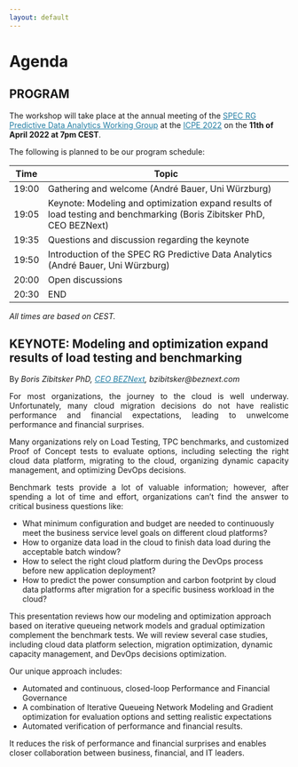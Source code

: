 ```yaml
---
layout: default
---
```

<h1><b>Agenda</b></h1>

<!--<img src="https://cdn.pixabay.com/photo/2017/03/08/14/20/flat-2126885_1280.png" alt="drawing" width="60" ALIGN="left" style="margin-right: 20px; margin-bottom: 20px"/> 

<b>TO BE ANNOUNCED</b><br>For more information, please contact us at: <i style="color: #2db04b"> panda22@easychair.org </i>-->

<h2><b>PROGRAM</b></h2>

The workshop will take place at the annual meeting of the <a href="https://research.spec.org/working-groups/rg-predictive-data-analytics/" style="color:#227da3">SPEC RG Predictive Data Analytics Working Group</a> at the <a href="https://icpe2022.spec.org/" style="color:#227da3">ICPE 2022</a> on the **11th of April 2022 at 7pm CEST**. 
<p>The following is planned to be our program schedule:</p>

| Time  | Topic                                                                                                                 |
|-------|-----------------------------------------------------------------------------------------------------------------------|
| 19:00 | Gathering and welcome (André Bauer, Uni Würzburg)                                                                       |
| 19:05 | Keynote: Modeling and optimization expand results of load testing and benchmarking (Boris Zibitsker PhD, CEO BEZNext) |
| 19:35 | Questions and discussion regarding the keynote                                                                        |
| 19:50 | Introduction of the SPEC RG Predictive Data Analytics (André Bauer, Uni Würzburg)                                     |
| 20:00 | Open discussions                                                                                                      |
| 20:30 | END                                                                                                                   |

<i>All times are based on CEST.</i>


<h2><b>KEYNOTE: Modeling and optimization expand results of load testing and benchmarking</b></h2>
By <i>Boris Zibitsker PhD, <a href="https://www.beznext.com/company/" style="color:#227da3">CEO BEZNext</a>, bzibitsker@beznext.com</i>
<p style="text-align: justify;">For most organizations, the journey to the cloud is well underway. Unfortunately, many cloud migration decisions do not have realistic performance and financial expectations, leading to unwelcome performance and financial surprises.</p>
 
<p style="text-align: justify;">Many organizations rely on Load Testing, TPC benchmarks, and customized Proof of Concept tests to evaluate options, including selecting the right cloud data platform, migrating to the cloud, organizing dynamic capacity management, and optimizing DevOps decisions. </p>
 
<p style="text-align: justify;">Benchmark tests provide a lot of valuable information; however, after spending a lot of time and effort, organizations can’t find the answer to critical business questions like:
<ul>
<li>	What minimum configuration and budget are needed to continuously meet the business service level goals on different cloud platforms?</li>
<li>	How to organize data load in the cloud to finish data load during the acceptable batch window?</li>
<li>	How to select the right cloud platform during the DevOps process before new application deployment?</li>
<li>	How to predict the power consumption and carbon footprint by cloud data platforms after migration for a specific business workload in the cloud?</li>
 </ul>
This presentation reviews how our modeling and optimization approach based on iterative queueing network models and gradual optimization complement the benchmark tests. We will review several case studies, including cloud data platform selection, migration optimization, dynamic capacity management, and DevOps decisions optimization. </p>
 
<p style="text-align: justify;">Our unique approach includes:  
<ul>
<li>	Automated and continuous, closed-loop Performance and Financial Governance </li>
<li>	A combination of Iterative Queueing Network Modeling and Gradient optimization for evaluation options and setting realistic expectations</li>
<li>	Automated verification of performance and financial results.</li>
</ul>
It reduces the risk of performance and financial surprises and enables closer collaboration between business, financial, and IT leaders. </p>
